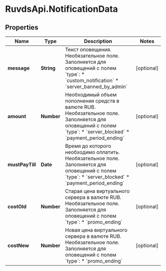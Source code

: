 # RuvdsApi.NotificationData

## Properties

Name | Type | Description | Notes
------------ | ------------- | ------------- | -------------
**message** | **String** | Текст оповещения. Необязательное поле. Заполняется для оповещений с полем &#x60;type&#x60;:  * &#x60;custom_notification&#x60;  * &#x60;server_banned_by_admin&#x60;  | [optional] 
**amount** | **Number** | Необходимый объем пополнения средств в валюте RUB. Необязательное поле. Заполняется для оповещений с полем &#x60;type&#x60;:  * &#x60;server_blocked&#x60;  * &#x60;payment_period_ending&#x60;  | [optional] 
**mustPayTill** | **Date** | Время до которого необходимо оплатить. Необязательное поле. Заполняется для оповещений с полем &#x60;type&#x60;:  * &#x60;server_blocked&#x60;  * &#x60;payment_period_ending&#x60;  | [optional] 
**costOld** | **Number** | Старая цена виртуального сервера в валюте RUB. Необязательное поле. Заполняется для оповещений с полем &#x60;type&#x60;:  * &#x60;promo_ending&#x60;  | [optional] 
**costNew** | **Number** | Новая цена виртуального сервера в валюте RUB. Необязательное поле. Заполняется для оповещений с полем &#x60;type&#x60;:  * &#x60;promo_ending&#x60;  | [optional] 


